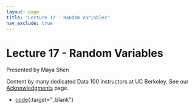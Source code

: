 ```yaml
---
layout: page
title: "Lecture 17 - Random Variables"
nav_exclude: true
---
```


# Lecture 17 - Random Variables

Presented by Maya Shen

Content by many dedicated Data 100 instructors at UC Berkeley. See our [Acknowledgments](../../acks) page.

<!-- - [slides](){:target="_blank"} -->
- [code](https://data100.datahub.berkeley.edu/hub/user-redirect/git-pull?repo=https%3A%2F%2Fgithub.com%2FDS-100%2Fsu24-materials&urlpath=lab%2Ftree%2Fsu24-materials%2Flecture%2Flec17%2Flec17-su24.ipynb&branch=main){:target="_blank"}
<!-- - [recording](){:target="_blank"} -->
